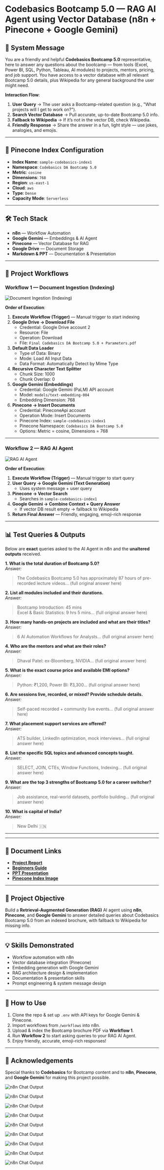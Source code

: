 # Codebasics Bootcamp 5.0 — RAG AI Agent using Vector Database (n8n + Pinecone + Google Gemini)

## 📜 System Message
You are a friendly and helpful **Codebasics Bootcamp 5.0** representative, here to answer any questions about the bootcamp — from tools (Excel, Power BI, SQL, Python, Tableau, AI modules) to projects, mentors, pricing, and job support. You have access to a vector database with all relevant Bootcamp 5.0 details, plus Wikipedia for any general background the user might need.

**Interaction Flow**:
1. **User Query** → The user asks a Bootcamp-related question (e.g., "What projects will I get to work on?").
2. **Search Vector Database** → Pull accurate, up-to-date Bootcamp 5.0 info.
3. **Fallback to Wikipedia** → If it’s not in the vector DB, check Wikipedia.
4. **Friendly Response** → Share the answer in a fun, light style — use jokes, analogies, and emojis.

---

## 📂 Pinecone Index Configuration
- **Index Name**: `sample-codebasics-index1`
- **Namespace**: `Codebasics DA Bootcamp 5.0`
- **Metric**: `cosine`
- **Dimensions**: `768`
- **Region**: `us-east-1`
- **Cloud**: `aws`
- **Type**: `Dense`
- **Capacity Mode**: `Serverless`

---

## 🛠️ Tech Stack
- **n8n** — Workflow Automation
- **Google Gemini** — Embeddings & AI Agent
- **Pinecone** — Vector Database for RAG
- **Google Drive** — Document Storage
- **Markdown & PPT** — Documentation & Presentation

---

## 🚀 Project Workflows

### **Workflow 1 — Document Ingestion (Indexing)**

![Document Ingestion (Indexing)](https://github.com/SachinSavkare/Codebasics-Data-Analytics-Bootcamp-5.0-RAG-AI-Agent-Project-n8n-Pinecone-Google-Gemini-/blob/main/Worflow%201.JPG)

**Order of Execution**:
1. **Execute Workflow (Trigger)** — Manual trigger to start indexing
2. **Google Drive → Download File**  
   - Credential: Google Drive account 2  
   - Resource: File  
   - Operation: Download  
   - File: `Final Codebasics DA Bootcamp 5.0 + Parameters.pdf`
3. **Default Data Loader**  
   - Type of Data: Binary  
   - Mode: Load All Input Data  
   - Data Format: Automatically Detect by Mime Type
4. **Recursive Character Text Splitter**  
   - Chunk Size: 1000  
   - Chunk Overlap: 0
5. **Google Gemini (Embeddings)**  
   - Credential: Google Gemini (PaLM) API account  
   - Model: `models/text-embedding-004`  
   - Embedding Dimension: 768
6. **Pinecone → Insert Documents**  
   - Credential: PineconeApi account  
   - Operation Mode: Insert Documents  
   - Pinecone Index: `sample-codebasics-index1`  
   - Pinecone Namespace: `Codebasics DA Bootcamp 5.0`  
   - Options: Metric = cosine, Dimensions = 768

---

### **Workflow 2 — RAG AI Agent**

![RAG AI Agent](https://github.com/SachinSavkare/Codebasics-Data-Analytics-Bootcamp-5.0-RAG-AI-Agent-Project-n8n-Pinecone-Google-Gemini-/blob/main/Worflow%202.JPG)

**Order of Execution**:
1. **Execute Workflow (Trigger)** — Manual trigger to start query
2. **User Query → Google Gemini (Text Generation)**  
   - Uses system message + user query
3. **Pinecone → Vector Search**  
   - Searches in `sample-codebasics-index1`
4. **Google Gemini → Combine Context + Query Answer**  
   - If vector DB result empty → fallback to Wikipedia
5. **Return Final Answer** — Friendly, engaging, emoji-rich response

---

## 📊 Test Queries & Outputs
Below are **exact** queries asked to the AI Agent in n8n and the **unaltered outputs** received.

**1. What is the total duration of Bootcamp 5.0?**  
*Answer:*  
> The Codebasics Bootcamp 5.0 has approximately 87 hours of pre-recorded lecture videos... (full original answer here)

**2. List all modules included and their durations.**  
*Answer:*  
> Bootcamp Introduction: 45 mins  
> Excel & Basic Statistics: 9 hrs 5 mins... (full original answer here)

**3. How many hands-on projects are included and what are their titles?**  
*Answer:*  
> 6 AI Automation Workflows for Analysts... (full original answer here)

**4. Who are the mentors and what are their roles?**  
*Answer:*  
> Dhaval Patel: ex-Bloomberg, NVIDIA... (full original answer here)

**5. What is the exact course price and available EMI options?**  
*Answer:*  
> Python: ₹1,200, Power BI: ₹3,300... (full original answer here)

**6. Are sessions live, recorded, or mixed? Provide schedule details.**  
*Answer:*  
> Self-paced recorded + community live events... (full original answer here)

**7. What placement support services are offered?**  
*Answer:*  
> ATS builder, LinkedIn optimization, mock interviews... (full original answer here)

**8. List the specific SQL topics and advanced concepts taught.**  
*Answer:*  
> SELECT, JOIN, CTEs, Window Functions, Indexing... (full original answer here)

**9. What are the top 3 strengths of Bootcamp 5.0 for a career switcher?**  
*Answer:*  
> Job assistance, real-world datasets, portfolio building... (full original answer here)

**10. What is capital of India?**  
*Answer:*  
> New Delhi 🇮🇳

---


---

## 📎 Document Links
- **[Project Report](https://github.com/SachinSavkare/Codebasics-Data-Analytics-Bootcamp-5.0-RAG-AI-Agent-Project-n8n-Pinecone-Google-Gemini-/blob/main/Codebasics%20RAG%20AI%20Agent%20%E2%80%94%20Project%20Report.docx.pdf)**  
- **[Beginners Guide](https://github.com/SachinSavkare/Codebasics-Data-Analytics-Bootcamp-5.0-RAG-AI-Agent-Project-n8n-Pinecone-Google-Gemini-/blob/main/Beginner%E2%80%99s%20Guide%20%E2%80%94%20Codebasics%20RAG%20AI%20Agent%20using%20Vector%20Database.pdf)**  
- **[PPT Presentation](https://github.com/SachinSavkare/Codebasics-Data-Analytics-Bootcamp-5.0-RAG-AI-Agent-Project-n8n-Pinecone-Google-Gemini-/blob/main/Codebasics%20RAG%20AI%20Agent%20-%20Instant%20Answers%20for%20Bootcamp%205.0.pptx)**  
- **[Pinecone Index Image](https://github.com/SachinSavkare/Codebasics-Data-Analytics-Bootcamp-5.0-RAG-AI-Agent-Project-n8n-Pinecone-Google-Gemini-/blob/main/Pine%20cone%20Index.JPG)**

---

## 🎯 Project Objective
Build a **Retrieval-Augmented Generation (RAG)** AI agent using **n8n**, **Pinecone**, and **Google Gemini** to answer detailed queries about Codebasics Bootcamp 5.0 from an indexed brochure, with fallback to Wikipedia for missing info.

---

## 💡 Skills Demonstrated
- Workflow automation with n8n
- Vector database integration (Pinecone)
- Embedding generation with Google Gemini
- RAG architecture design & implementation
- Documentation & presentation skills
- Prompt engineering & system message design

---

## 📢 How to Use
1. Clone the repo & set up `.env` with API keys for Google Gemini & Pinecone.
2. Import workflows from `/workflows` into n8n.
3. Upload & index the Bootcamp brochure PDF via **Workflow 1**.
4. Run **Workflow 2** to start asking queries to your RAG AI Agent.
5. Enjoy friendly, accurate, emoji-rich responses!

---

## 🙌 Acknowledgements
Special thanks to **Codebasics** for Bootcamp content and to **n8n**, **Pinecone**, and **Google Gemini** for making this project possible.

![n8n Chat Output](https://github.com/SachinSavkare/Codebasics-Data-Analytics-Bootcamp-5.0-RAG-AI-Agent-Project-n8n-Pinecone-Google-Gemini-/blob/main/Chat%201.JPG)

![n8n Chat Output](https://github.com/SachinSavkare/Codebasics-Data-Analytics-Bootcamp-5.0-RAG-AI-Agent-Project-n8n-Pinecone-Google-Gemini-/blob/main/Chat%202.JPG)

![n8n Chat Output](https://github.com/SachinSavkare/Codebasics-Data-Analytics-Bootcamp-5.0-RAG-AI-Agent-Project-n8n-Pinecone-Google-Gemini-/blob/main/Chat%203.JPG)

![n8n Chat Output](https://github.com/SachinSavkare/Codebasics-Data-Analytics-Bootcamp-5.0-RAG-AI-Agent-Project-n8n-Pinecone-Google-Gemini-/blob/main/Chat%204.JPG)

![n8n Chat Output](https://github.com/SachinSavkare/Codebasics-Data-Analytics-Bootcamp-5.0-RAG-AI-Agent-Project-n8n-Pinecone-Google-Gemini-/blob/main/Chat%205.JPG)

![n8n Chat Output](https://github.com/SachinSavkare/Codebasics-Data-Analytics-Bootcamp-5.0-RAG-AI-Agent-Project-n8n-Pinecone-Google-Gemini-/blob/main/Chat%206.JPG)

![n8n Chat Output](https://github.com/SachinSavkare/Codebasics-Data-Analytics-Bootcamp-5.0-RAG-AI-Agent-Project-n8n-Pinecone-Google-Gemini-/blob/main/Chat%207.JPG)

![n8n Chat Output](https://github.com/SachinSavkare/Codebasics-Data-Analytics-Bootcamp-5.0-RAG-AI-Agent-Project-n8n-Pinecone-Google-Gemini-/blob/main/Chat%208.JPG)

![n8n Chat Output](https://github.com/SachinSavkare/Codebasics-Data-Analytics-Bootcamp-5.0-RAG-AI-Agent-Project-n8n-Pinecone-Google-Gemini-/blob/main/Chat%209.JPG)
